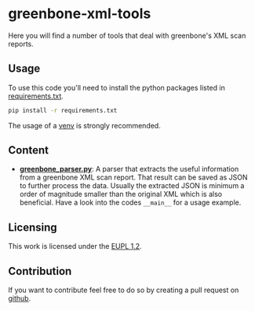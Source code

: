# greenbone-xml-tools

Here you will find a number of tools that deal with greenbone's XML scan reports. 

## Usage
To use this code you'll need to install the python packages listed in [requirements.txt](requirements.txt).

``` sh
pip install -r requirements.txt
```

The usage of a [venv](https://docs.python.org/3/library/venv.html) is strongly recommended.

## Content 

- **[greenbone_parser.py](greenbone_parser.py)**: A parser that extracts the useful information from a greenbone XML scan report. That result can be saved as JSON to further process the data. Usually the extracted JSON is minimum a order of magnitude smaller than the original XML which is also beneficial. Have a look into the codes `__main__` for a usage example.


## Licensing

This work is licensed under the [EUPL 1.2](https://joinup.ec.europa.eu/collection/eupl/eupl-text-eupl-12).

## Contribution
If you want to contribute feel free to do so by creating a pull request on [github](https://github.com/bwInfoSec/greenbone-xml-tools).
